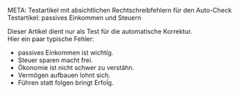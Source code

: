 META: Testartikel mit absichtlichen Rechtschreibfehlern für den Auto-Check
Testartikel: passives Einkommen und Steuern

Dieser Artikel dient nur als Test für die automatische Korrektur.  
Hier ein paar typische Fehler:

- passives Einkommen ist wichtíg.  
- Steuer sparen macht frei.  
- Ökonomie ist nicht schwer zu verstähn.  
- Vermögen aufbauen lohnt sich.  
- Führen statt folgen bringt Erfoĺg.  
